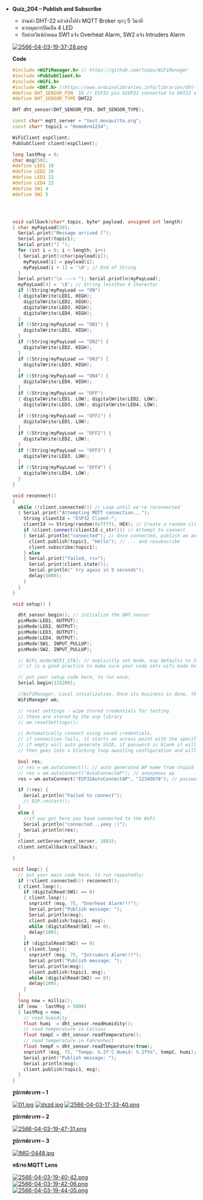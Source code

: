 * __Quiz_204 – Publish and Subscribe__
  - อ่านค่า DHT-22 แล้วส่งไปยัง MQTT Broker ทุกๆ 5 วินาที 
  - ควบคุมการปิดเปิด 4 LED
  - รับค่าสวิตซ์กำหนด SW1 แจ้ง Overheat Alarm, SW2 แจ้ง Intruders Alarm

  [![2566-04-03-19-37-28.png](https://i.postimg.cc/jj7FrkYz/2566-04-03-19-37-28.png)](https://postimg.cc/3y3BX1RR)

  __Code__

  ```C++
  #include <WiFiManager.h> // https://github.com/tzapu/WiFiManager
  #include <PubSubClient.h>
  #include <WiFi.h>
  #include <DHT.h> //https://www.arduinolibraries.info/libraries/dht-sensor-library
  #define DHT_SENSOR_PIN  15 // ESP32 pin GIOP21 connected to DHT22 sensor
  #define DHT_SENSOR_TYPE DHT22

  DHT dht_sensor(DHT_SENSOR_PIN, DHT_SENSOR_TYPE);

  const char* mqtt_server = "test.mosquitto.org";
  const char* topic1 = "HomeArm1234";

  WiFiClient espClient;
  PubSubClient client(espClient);

  long lastMsg = 0;
  char msg[50];
  #define LED1 18
  #define LED2 19
  #define LED3 22
  #define LED4 23
  #define SW1 4
  #define SW2 5




  void callback(char* topic, byte* payload, unsigned int length)
  { char myPayLoad[50];
    Serial.print("Message arrived [");
    Serial.print(topic1);
    Serial.print("] ");
    for (int i = 0; i < length; i++)
    { Serial.print((char)payload[i]);
      myPayLoad[i] = payload[i];
      myPayLoad[i + 1] = '\0'; // End of String
    }
    Serial.print("\n ---> "); Serial.println(myPayLoad);
    myPayLoad[4] = '\0'; // String lessthan 4 Charector
    if ((String)myPayLoad == "ON")
    { digitalWrite(LED1, HIGH);
      digitalWrite(LED2, HIGH);
      digitalWrite(LED3, HIGH);
      digitalWrite(LED4, HIGH);
    }
    if ((String)myPayLoad == "ON1") {
      digitalWrite(LED1, HIGH);
    }
    if ((String)myPayLoad == "ON2") {
      digitalWrite(LED2, HIGH);
    }
    if ((String)myPayLoad == "ON3") {
      digitalWrite(LED3, HIGH);
    }
    if ((String)myPayLoad == "ON4") {
      digitalWrite(LED4, HIGH);
    }
    if ((String)myPayLoad == "OFF")
    { digitalWrite(LED1, LOW); digitalWrite(LED2, LOW);
      digitalWrite(LED3, LOW); digitalWrite(LED4, LOW);
    }
    if ((String)myPayLoad == "OFF1") {
      digitalWrite(LED1, LOW);
    }
    if ((String)myPayLoad == "OFF2") {
      digitalWrite(LED2, LOW);
    }
    if ((String)myPayLoad == "OFF3") {
      digitalWrite(LED3, LOW);
    }
    if ((String)myPayLoad == "OFF4") {
      digitalWrite(LED4, LOW);
    }
  }

  void reconnect()
  {
    while (!client.connected()) // Loop until we're reconnected
    { Serial.print("Attempting MQTT connection...");
      String clientId = "ESP32 Client-";
      clientId += String(random(0xffff), HEX); // Create a random client ID
      if (client.connect(clientId.c_str())) // Attempt to connect
      { Serial.println("connected"); // Once connected, publish an announcement...
        client.publish(topic1, "Hello"); // ... and resubscribe
        client.subscribe(topic1);
      } else
      { Serial.print("failed, rc=");
        Serial.print(client.state());
        Serial.println(" try again in 5 seconds");
        delay(5000);
      }
    }
  }

  void setup() {

    dht_sensor.begin(); // initialize the DHT sensor
    pinMode(LED1, OUTPUT);
    pinMode(LED2, OUTPUT);
    pinMode(LED3, OUTPUT);
    pinMode(LED4, OUTPUT);
    pinMode(SW1, INPUT_PULLUP);
    pinMode(SW2, INPUT_PULLUP);

    // WiFi.mode(WIFI_STA); // explicitly set mode, esp defaults to STA+AP
    // it is a good practice to make sure your code sets wifi mode how you want it.

    // put your setup code here, to run once:
    Serial.begin(115200);

    //WiFiManager, Local intialization. Once its business is done, there is no need to keep it around
    WiFiManager wm;

    // reset settings - wipe stored credentials for testing
    // these are stored by the esp library
    // wm.resetSettings();

    // Automatically connect using saved credentials,
    // if connection fails, it starts an access point with the specified name ( "AutoConnectAP"),
    // if empty will auto generate SSID, if password is blank it will be anonymous AP (wm.autoConnect())
    // then goes into a blocking loop awaiting configuration and will return success result

    bool res;
    // res = wm.autoConnect(); // auto generated AP name from chipid
    // res = wm.autoConnect("AutoConnectAP"); // anonymous ap
    res = wm.autoConnect("ESP32AutoConnectAP", "12345678"); // password protected ap

    if (!res) {
      Serial.println("Failed to connect");
      // ESP.restart();
    }
    else {
      //if you get here you have connected to the WiFi
      Serial.println("connected...yeey :)");
      Serial.println(res);
    }
    client.setServer(mqtt_server, 1883);
    client.setCallback(callback);

  }

  void loop() {
    // put your main code here, to run repeatedly:
    if (!client.connected()) reconnect();
    { client.loop();
      if (digitalRead(SW1) == 0)
      { client.loop();
        snprintf (msg, 75, "Overheat Alarm!!!");
        Serial.print("Publish message: ");
        Serial.println(msg);
        client.publish(topic1, msg);
        while (digitalRead(SW1) == 0);
        delay(100);
      }
      if (digitalRead(SW2) == 0)
      { client.loop();
        snprintf (msg, 75, "Intruders Alarm!!!");
        Serial.print("Publish message: ");
        Serial.println(msg);
        client.publish(topic1, msg);
        while (digitalRead(SW2) == 0);
        delay(100);
      }
    }
    long now = millis();
    if (now - lastMsg > 5000)
    { lastMsg = now;
      // read humidity
      float humi  = dht_sensor.readHumidity();
      // read temperature in Celsius
      float tempC = dht_sensor.readTemperature();
      // read temperature in Fahrenheit
      float tempF = dht_sensor.readTemperature(true);
      snprintf (msg, 75, "Tempp: %.2f'C Humid: %.2f%%", tempC, humi);
      Serial.print("Publish message: ");
      Serial.println(msg);
      client.publish(topic1, msg);
    }
  }
  ```
  __รูปการต่อวงจร – 1__
  
  [![01.jpg](https://i.postimg.cc/Gm3yMhjs/01.jpg)](https://postimg.cc/pp7rrv42)
  [![dszd.jpg](https://i.postimg.cc/kgRjgckc/dszd.jpg)](https://postimg.cc/YvkNX12G)
  [![2566-04-03-17-33-40.png](https://i.postimg.cc/rpWfrfMV/2566-04-03-17-33-40.png)](https://postimg.cc/t1qd0tsw)
  
  __รูปการต่อวงจร – 2__
  
  [![2566-04-03-19-47-31.png](https://i.postimg.cc/4yycDyYn/2566-04-03-19-47-31.png)](https://postimg.cc/sGF1SV9R)

  __รูปการต่อวงจร – 3__
  
  [![IMG-0448.jpg](https://i.postimg.cc/WbKz4SH9/IMG-0448.jpg)](https://postimg.cc/HVwdZ0H5)
  
  __หน้าจอ MQTT Lens__
  
  [![2566-04-03-19-40-42.png](https://i.postimg.cc/JzWxS35F/2566-04-03-19-40-42.png)](https://postimg.cc/JGPjkkg3)<br>
  [![2566-04-03-19-42-06.png](https://i.postimg.cc/Qx6NySD8/2566-04-03-19-42-06.png)](https://postimg.cc/TpDXyVhF)<br>
  [![2566-04-03-19-44-05.png](https://i.postimg.cc/5tdh7FX9/2566-04-03-19-44-05.png)](https://postimg.cc/68cbTqVF)<br>
  
